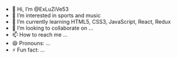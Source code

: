 - 👋 Hi, I’m @ExLuZiVe53
- 👀 I’m interested in sports and music
- 🌱 I’m currently learning HTML5, CSS3, JavaScript, React, Redux
- 💞️ I’m looking to collaborate on ...
- 📫 How to reach me ...
- 😄 Pronouns: ...
- ⚡ Fun fact: ...

<!---
ExLuZiVe53/ExLuZiVe53 is a ✨ special ✨ repository because its `README.md` (this file) appears on your GitHub profile.
You can click the Preview link to take a look at your changes.
--->

